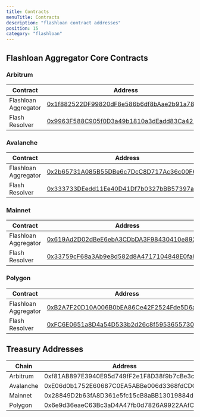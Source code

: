 ```yaml
---
title: Contracts
menuTitle: Contracts
description: "flashloan contract addresses"
position: 15
category: "flashloan"
---
```



## Flashloan Aggregator Core Contracts

### Arbitrum

| Contract | Address |
| ---------- | ---------- | 
| Flashloan Aggregator | [0x1f882522DF99820dF8e586b6df8bAae2b91a782d](https://arbiscan.io/address/0x1f882522DF99820dF8e586b6df8bAae2b91a782d#code) |
| Flash Resolver | [0x9963F588C905f0D3a49b1810a3dEadd83Ca42143](https://arbiscan.io/address/0x9963F588C905f0D3a49b1810a3dEadd83Ca42143#code) |

### Avalanche

| Contract | Address |
| ---------- | ---------- | 
| Flashloan Aggregator | [0x2b65731A085B55DBe6c7DcC8D717Ac36c00F6d19](https://snowtrace.io/address/0x2b65731A085B55DBe6c7DcC8D717Ac36c00F6d19#code) |
| Flash Resolver | [0x333733DEedd11Ee40D41Df7b0327bBB57397a1CA](https://snowtrace.io/address/0x333733DEedd11Ee40D41Df7b0327bBB57397a1CA#code) |

### Mainnet

| Contract | Address |
| ---------- | ---------- | 
| Flashloan Aggregator | [0x619Ad2D02dBeE6ebA3CDbDA3F98430410e892882](https://etherscan.io/address/0x619Ad2D02dBeE6ebA3CDbDA3F98430410e892882#code) |
| Flash Resolver | [0x33759cF68a3Ab9e8d582d8A4717104848E0fa8B9](https://etherscan.io/address/0x33759cF68a3Ab9e8d582d8A4717104848E0fa8B9#code) |

### Polygon

| Contract | Address |
| ---------- | ---------- | 
| Flashloan Aggregator | [0xB2A7F20D10A006B0bEA86Ce42F2524Fde5D6a0F4](https://polygonscan.com/address/0xB2A7F20D10A006B0bEA86Ce42F2524Fde5D6a0F4#code) |
| Flash Resolver | [0xFC6E0651a8D4a54D533b2d26c8f59536557307f3](https://polygonscan.com/address/0xFC6E0651a8D4a54D533b2d26c8f59536557307f3#code) |

## Treasury Addresses

| Chain | Address |
| ---------- | ---------- | 
| Arbitrum | 0xf81AB897E3940E95d749fF2e1F8D38f9b7cBe3cf |
| Avalanche | 0xE06d0b1752E60687C0EA5ABBe006d3368fdCDCC1 |
| Mainnet | 0x28849D2b63fA8D361e5fc15cB8aBB13019884d09 |
| Polygon | 0x6e9d36eaeC63Bc3aD4A47fb0d7826A9922AAfC22 |